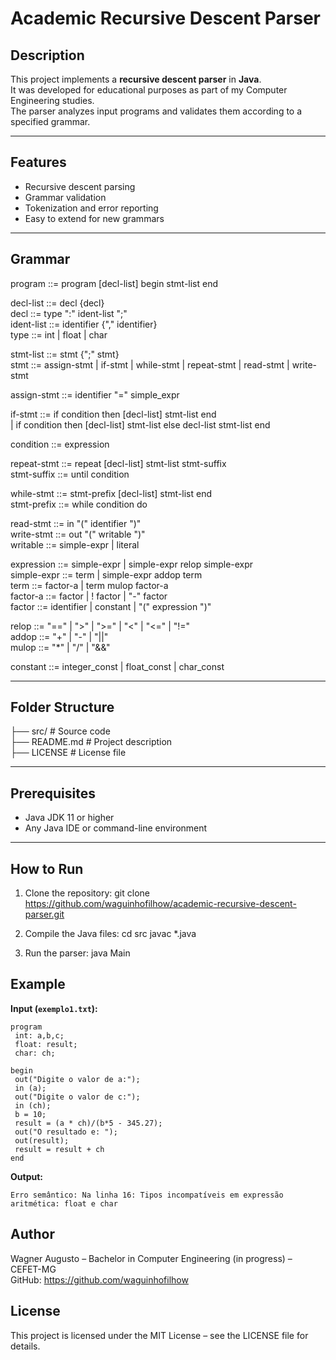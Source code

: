 # Academic Recursive Descent Parser

## Description
This project implements a **recursive descent parser** in **Java**.  
It was developed for educational purposes as part of my Computer Engineering studies.  
The parser analyzes input programs and validates them according to a specified grammar.

---

## Features
- Recursive descent parsing
- Grammar validation
- Tokenization and error reporting
- Easy to extend for new grammars

---

## Grammar

program ::= program [decl-list] begin stmt-list end

decl-list ::= decl {decl}  
decl ::= type ":" ident-list ";"  
ident-list ::= identifier {"," identifier}  
type ::= int | float | char  

stmt-list ::= stmt {";" stmt}  
stmt ::= assign-stmt | if-stmt | while-stmt | repeat-stmt | read-stmt | write-stmt

assign-stmt ::= identifier "=" simple_expr

if-stmt ::= if condition then [decl-list] stmt-list end  
| if condition then [decl-list] stmt-list else decl-list stmt-list end

condition ::= expression

repeat-stmt ::= repeat [decl-list] stmt-list stmt-suffix  
stmt-suffix ::= until condition

while-stmt ::= stmt-prefix [decl-list] stmt-list end  
stmt-prefix ::= while condition do

read-stmt ::= in "(" identifier ")"  
write-stmt ::= out "(" writable ")"  
writable ::= simple-expr | literal

expression ::= simple-expr | simple-expr relop simple-expr  
simple-expr ::= term | simple-expr addop term  
term ::= factor-a | term mulop factor-a  
factor-a ::= factor | ! factor | "-" factor  
factor ::= identifier | constant | "(" expression ")"

relop ::= "==" | ">" | ">=" | "<" | "<=" | "!="  
addop ::= "+" | "-" | "||"  
mulop ::= "*" | "/" | "&&"

constant ::= integer_const | float_const | char_const  

---

## Folder Structure
├── src/ # Source code  
├── README.md # Project description  
├── LICENSE # License file

---

## Prerequisites
- Java JDK 11 or higher
- Any Java IDE or command-line environment

---

## How to Run
1. Clone the repository:
git clone https://github.com/waguinhofilhow/academic-recursive-descent-parser.git

2. Compile the Java files:
cd src
javac *.java

3. Run the parser:
java Main

## Example
**Input (`exemplo1.txt`):**

```text
program
 int: a,b,c;
 float: result;
 char: ch;

begin
 out("Digite o valor de a:");
 in (a);
 out("Digite o valor de c:");
 in (ch);
 b = 10;
 result = (a * ch)/(b*5 - 345.27);
 out("O resultado e: ");
 out(result);
 result = result + ch
end
```

**Output:**

```text
Erro semântico: Na linha 16: Tipos incompatíveis em expressão aritmética: float e char
```

## Author

Wagner Augusto – Bachelor in Computer Engineering (in progress) – CEFET-MG  
GitHub: https://github.com/waguinhofilhow

## License

This project is licensed under the MIT License – see the LICENSE file for details.
